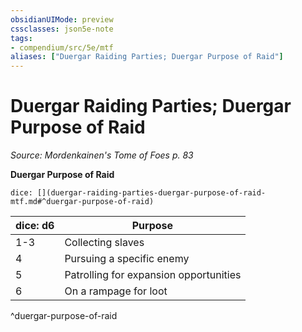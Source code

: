```yaml
---
obsidianUIMode: preview
cssclasses: json5e-note
tags:
- compendium/src/5e/mtf
aliases: ["Duergar Raiding Parties; Duergar Purpose of Raid"]
---
```

# Duergar Raiding Parties; Duergar Purpose of Raid
*Source: Mordenkainen's Tome of Foes p. 83* 

**Duergar Purpose of Raid**

`dice: [](duergar-raiding-parties-duergar-purpose-of-raid-mtf.md#^duergar-purpose-of-raid)`

| dice: d6 | Purpose |
|----------|---------|
| 1-3 | Collecting slaves |
| 4 | Pursuing a specific enemy |
| 5 | Patrolling for expansion opportunities |
| 6 | On a rampage for loot |
^duergar-purpose-of-raid